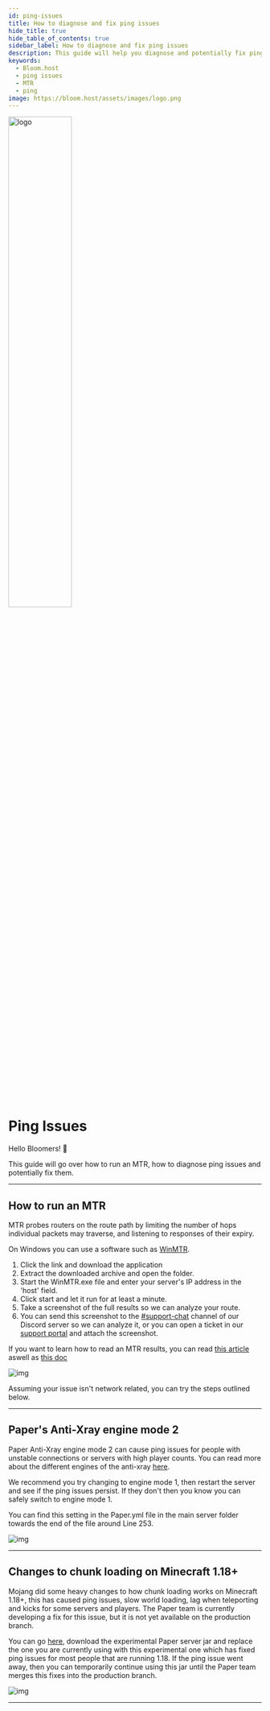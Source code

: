 ```yaml
---
id: ping-issues
title: How to diagnose and fix ping issues
hide_title: true
hide_table_of_contents: true
sidebar_label: How to diagnose and fix ping issues
description: This guide will help you diagnose and potentially fix ping issues.
keywords:
  - Bloom.host
  - ping issues
  - MTR
  - ping
image: https://bloom.host/assets/images/logo.png
---
```


<div class="text--center">
<img src="https://bloom.host/logo-white.svg" alt="logo" height="50%" width="50%"/>
<h1>Ping Issues</h1>
</div>

Hello Bloomers! 👋

This guide will go over how to run an MTR, how to diagnose ping issues and potentially fix them.

---

## How to run an MTR

MTR probes routers on the route path by limiting the number of hops individual packets may traverse, and listening to responses of their expiry.

On Windows you can use a software such as [WinMTR](https://sourceforge.net/projects/winmtr/).
1. Click the link and download the application
2. Extract the downloaded archive and open the folder.
3. Start the WinMTR.exe file and enter your server's IP address in the 'host' field.
4. Click start and let it run for at least a minute.
5. Take a screenshot of the full results so we can analyze your route.
6. You can send this screenshot to the [#support-chat](https://discord.gg/F8t6EyafMz) channel of our Discord server so we can analyze it, or you can open a ticket in our [support portal](https://billing.bloom.host/submitticket.php) and attach the screenshot.

If you want to learn how to read an MTR results, you can read [this article](https://www.exavault.com/blog/reading-mtr-output) aswell as [this doc](https://www.cloudflare.com/learning/network-layer/what-is-mtr/)

<div class="text--center">
<img src={require('../../static/imgs/extras/ping-issues/1.png').default} alt="img"/></div>

Assuming your issue isn't network related, you can try the steps outlined below.

---

## Paper's Anti-Xray engine mode 2

Paper Anti-Xray engine mode 2 can cause ping issues for people with unstable connections or servers with high player counts. You can read more about the different engines of the anti-xray [here](https://gist.github.com/stonar96/ba18568bd91e5afd590e8038d14e245e).

We recommend you try changing to engine mode 1, then restart the server and see if the ping issues persist. If they don't then you know you can safely switch to engine mode 1.

You can find this setting in the Paper.yml file in the main server folder towards the end of the file around Line 253.

<div class="text--center">
<img src={require('../../static/imgs/extras/ping-issues/2.png').default} alt="img"/></div>

---

## Changes to chunk loading on Minecraft 1.18+

Mojang did some heavy changes to how chunk loading works on Minecraft 1.18+, this has caused ping issues, slow world loading, lag when teleporting and kicks for some servers and players. The Paper team is currently developing a fix for this issue, but it is not yet available on the production branch. 

You can go [here](https://github.com/PaperMC/Paper/pull/7368), download the experimental Paper server jar and replace the one you are currently using with this experimental one which has fixed ping issues for most people that are running 1.18. If the ping issue went away, then you can temporarily continue using this jar until the Paper team merges this fixes into the production branch.

<div class="text--center">
<img src={require('../../static/imgs/extras/ping-issues/3.png').default} alt="img"/></div>

---